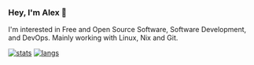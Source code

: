 ### Hey, I'm Alex 👋

I'm interested in Free and Open Source Software, Software Development, and DevOps. Mainly working with Linux, Nix and Git.

[![stats](https://github-readme-stats.vercel.app/api?username=confusedalex&theme=gruvbox)](https://github.com/confusedalex)
[![langs](https://github-readme-stats.vercel.app/api/top-langs/?username=confusedalex&exclude_repo=dotfiles&langs_count=8&layout=compact&theme=gruvbox)](https://github.com/confusedalex?tab=repositories)
